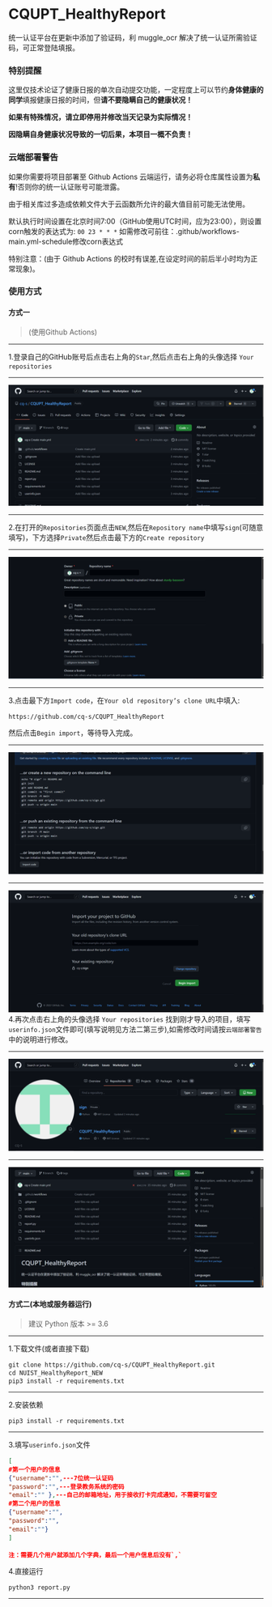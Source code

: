 # CQUPT_HealthyReport

统一认证平台在更新中添加了验证码，利       muggle_ocr 解决了统一认证所需验证码，可正常登陆填报。

### 特别提醒

这里仅技术论证了健康日报的单次自动提交功能，一定程度上可以节约**身体健康的同学**填报健康日报的时间，但**请不要隐瞒自己的健康状况！**

**如果有特殊情况，请立即停用并修改当天记录为实际情况！**

**因隐瞒自身健康状况导致的一切后果，本项目一概不负责！**
 
### **云端部署警告**

如果你需要将项目部署至 Github Actions 云端运行，请务必将仓库属性设置为**私有**!否则你的统一认证账号可能泄露。

由于相关库过多造成依赖文件大于云函数所允许的最大值目前可能无法使用。

默认执行时间设置在北京时间7:00（GitHub使用UTC时间，应为23:00），则设置corn触发的表达式为: `00 23 * * *`  如需修改可前往：.github/workflows-main.yml-schedule修改corn表达式

特别注意：(由于 Github Actions 的校时有误差,在设定时间的前后半小时均为正常现象)。

### 使用方式
#### 方式一
> (使用Github Actions)
---
1.登录自己的GitHub账号后点击右上角的`Star`,然后点击右上角的头像选择 `Your repositories`

---
![](png/1.png)

---
2.在打开的`Repositories`页面点击`NEW`,然后在`Repository name`中填写`sign`(可随意填写)，下方选择`Private`然后点击最下方的`Create repository`

---
![](png/2.png)

---
3.点击最下方`Import code`，在`Your old repository’s clone URL`中填入:
```
https://github.com/cq-s/CQUPT_HealthyReport
```
然后点击`Begin import`，等待导入完成。

---           
![](png/3.png)

---
![](png/4.png)
4.再次点击右上角的头像选择 `Your repositories`
找到刚才导入的项目，填写`userinfo.json`文件即可(填写说明见方法二第三步),如需修改时间请按`云端部署警告`中的说明进行修改。

---
![](png/5.png)

---
![](png/6.png)
#### 方式二(本地或服务器运行)
> 建议 Python 版本 >= 3.6
---
1.下载文件(或者直接下载)
```
git clone https://github.com/cq-s/CQUPT_HealthyReport.git
cd NUIST_HealthyReport_NEW
pip3 install -r requirements.txt
```
---
2.安装依赖
```
pip3 install -r requirements.txt
```
---
3.填写`userinfo.json`文件
```json
[
#第一个用户的信息
{"username":"",---7位统一认证码
"password":"",---登录教务系统的密码
"email":"" },---自己的邮箱地址，用于接收打卡完成通知，不需要可留空
#第二个用户的信息
{"username":"",
"password":"",
"email":""}
]

注：需要几个用户就添加几个字典，最后一个用户信息后没有`,`
```

4.直接运行

```
python3 report.py
```
---


